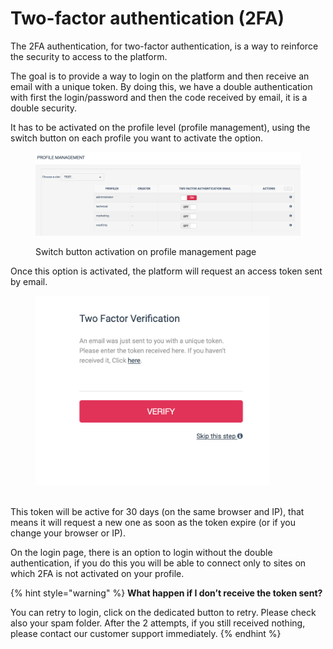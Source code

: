 # Two-factor authentication (2FA)

The 2FA authentication, for two-factor authentication, is a way to reinforce the security to access to the platform.

The goal is to provide a way to login on the platform and then receive an email with a unique token. By doing this, we have a double authentication with first the login/password and then the code received by email, it is a double security.

It has to be activated on the profile level (profile management), using the switch button on each profile you want to activate the option.



<figure><img src="../../.gitbook/assets/image (1) (1) (1) (1) (1) (1) (1) (1) (1) (1) (1) (1).png" alt=""><figcaption><p>Switch button activation on profile management page</p></figcaption></figure>

Once this option is activated, the platform will request an access token sent by email.

<figure><img src="../../.gitbook/assets/image (2) (1) (1) (1) (1) (1) (1) (1) (1).png" alt="" width="375"><figcaption></figcaption></figure>

\
This token will be active for 30 days (on the same browser and IP), that means it will request a new one as soon as the token expire (or if you change your browser or IP).

On the login page, there is an option to login without the double authentication, if you do this you will be able to connect only to sites on which 2FA is not activated on your profile.

{% hint style="warning" %}
**What happen if I don’t receive the token sent?**

You can retry to login, click on the dedicated button to retry. Please check also your spam folder. After the 2 attempts, if you still received nothing, please contact our customer support immediately.
{% endhint %}
